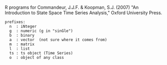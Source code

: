 R programs for 
    Commandeur, J.J.F. & Koopman, S.J. (2007)
    "An Introduction to State Space Time Series Analysis,"
    Oxford University Press.

    prefixes: 
      n  : iNteger
      g  : numeric (g in "sinGle")
      b  : binary  
      a  : vector  (not sure where it comes from)
      m  : matrix
      l  : list
      ts : ts object (Time Series)
      o  : object of any class
